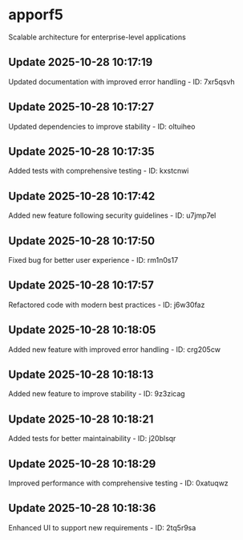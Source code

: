 # apporf5
Scalable architecture for enterprise-level applications

## Update 2025-10-28 10:17:19
Updated documentation with improved error handling - ID: 7xr5qsvh


## Update 2025-10-28 10:17:27
Updated dependencies to improve stability - ID: oltuiheo


## Update 2025-10-28 10:17:35
Added tests with comprehensive testing - ID: kxstcnwi


## Update 2025-10-28 10:17:42
Added new feature following security guidelines - ID: u7jmp7el


## Update 2025-10-28 10:17:50
Fixed bug for better user experience - ID: rm1n0s17


## Update 2025-10-28 10:17:57
Refactored code with modern best practices - ID: j6w30faz


## Update 2025-10-28 10:18:05
Added new feature with improved error handling - ID: crg205cw


## Update 2025-10-28 10:18:13
Added new feature to improve stability - ID: 9z3zicag


## Update 2025-10-28 10:18:21
Added tests for better maintainability - ID: j20blsqr


## Update 2025-10-28 10:18:29
Improved performance with comprehensive testing - ID: 0xatuqwz


## Update 2025-10-28 10:18:36
Enhanced UI to support new requirements - ID: 2tq5r9sa

